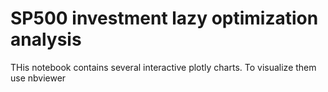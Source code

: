 # SP500 investment lazy optimization analysis
THis notebook contains several interactive plotly charts. To visualize them use nbviewer
